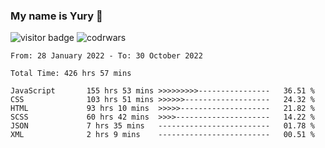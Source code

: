 ### My name is Yury 👋 
![visitor badge](https://visitor-badge.glitch.me/badge?page_id=litury.visitor-badge&left_text=My%20Page%20Visitors)  ![codrwars](https://www.codewars.com/users/litury/badges/micro) 


<!--START_SECTION:waka-->

```text
From: 28 January 2022 - To: 30 October 2022

Total Time: 426 hrs 57 mins

JavaScript       155 hrs 53 mins >>>>>>>>>----------------   36.51 %
CSS              103 hrs 51 mins >>>>>>-------------------   24.32 %
HTML             93 hrs 10 mins  >>>>>--------------------   21.82 %
SCSS             60 hrs 42 mins  >>>>---------------------   14.22 %
JSON             7 hrs 35 mins   -------------------------   01.78 %
XML              2 hrs 9 mins    -------------------------   00.51 %
```

<!--END_SECTION:waka-->

